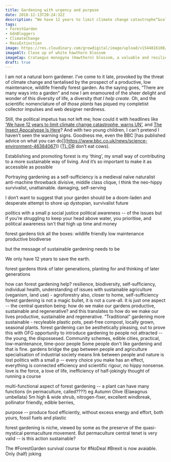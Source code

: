 ```yaml
---
title: Gardening with urgency and purpose
date: 2018-12-13T20:24:32Z
description: “We have 12 years to limit climate change catastrophe”&colon; garden like your lives depend on it! 
tags: 
- ForestGarden
- GdnBloggers
- ClimateChange
- MassExtinction
image: https://res.cloudinary.com/growdigital/image/upload/v1544816108/hawthorn-IMAG1960.jpg
imageAlt: Close up of white hawthorn blossom
imageCap: Crataegus monogyna (Hawthorn) blossom, a valuable and resilient forest garden crop.
draft: true
---
```


I am not a natural born gardener. I’ve come to it late, provoked by the threat of climate change and tantalised by the prospect of a productive, low maintenance, wildlife friendly forest garden. As the saying goes, “There are many ways into a garden” and now I am enamoured of the sheer delight and wonder of this diversity of life, a diversity _that I help create_. Oh, and the scientific nomenclature of _all those plants_ has piqued my completist collector impulses and web designer nerdiness.

Still, the political impetus has not left me; how could it with headlines like [‘We have 12 years to limit climate change catastrophe, warns UN’](https://www.theguardian.com/environment/2018/oct/08/global-warming-must-not-exceed-15c-warns-landmark-un-report), and [The Insect Apocalypse Is Here](https://www.nytimes.com/2018/11/27/magazine/insect-apocalypse.html)? And with two young children, I can’t pretend I haven’t seen the warning signs. Goodness me, even the BBC [has published advice on what you can do]](https://www.bbc.co.uk/news/science-environment-46384067)) (<abbr title="Too Long; Didn’t Read">TL;DR</abbr> don’t eat cows). 

Establishing and promoting forest  is my ‘thing’, my small way of contributing to a more sustainable way of living. And it’s so important to make it as accessible as possible

Portraying gardening as a self-sufficiency is a medieval naïve naturalist anti-machine throwback 
divisive, middle class clique,
I think the neo-hippy 
survivalist, unattainable. 
damaging, self-serving


I don’t want to suggest that your garden should be a doom-laden and desperate attempt to shore up dystopian, survivalist future


politics with a small p 
social justice
political awareness -- of the issues
but if you’re struggling to keep your head above water, you prioritise, and political awareness isn't that high up
time and money

forest gardens tick all the boxes:
wildlife friendly
low maintenance
productive
biodiverse

but the message of sustainable gardening needs to be 

We only have 12 years to save the earth. 

forest gardens think of later generations, planting for and thinking of later generations

how can forest gardening help? resilience, biodiversity, self-sufficiency, individual health, understanding of issues with sustainable agriculture (veganism, land use) - agroforestry
also, closer to home, self-sufficiency
forest gardening is not a magic bullet, it is not a cure-all. It is just one aspect -- the central question being: how do we make our gardens productive, sustainable and regenerative? and this translates to how do we make our lives productive, sustainable and regenerative. 
“Traditional” gardening more sustainable - recyleable plastic pots, peat-free compost, locally grown, seasonal plants. forest gardening can be aesthetically pleasing, out to prove this with OFG
opportunity to introduce gardening to people not attracted -- the young, the dispossesed. Community schemes, edible cities, practical, low-maintenance, time-poor people
Some people don't like gardening and that is fine.
gardens bridge the gap between people and agriculture
specialisation of industrial society means link between people and nature is lost
politics with a small p -- every choice you make has an effect, everything is connected
efficiency and scientific rigour, no hippy nonsense.
love is the force, a love of life, 
inefficiency of 
half-jokingly thought of running a course 

multi-functional aspect of forest gardening -- a plant can have many functions (in permaculture, called????) eg Autumn Olive (Elaeagnus umbellata) 5m high & wide shrub, nitrogen-fixer, excellent windbreak, pollinator friendly, edible berries, 

purpose -- produce food efficiently, without excess energy and effort, both yours, fossil fuels and plastic

forest gardening is niche, viewed by some as the preserve of the quasi-mystical permaculture movement. But permaculture central tenet is very valid -- is this action sustainable?

The #ForestGarden survival course for #NoDeal #Brexit is now avaiable. Only (half) joking

